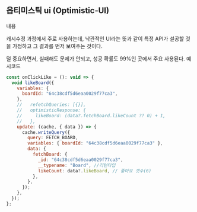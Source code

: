 ## 옵티미스틱 ui (Optimistic-UI)

내용

캐시수정 과정에서 주로 사용하는데, 낙관적인 UI라는 뜻과 같이 특정 API가 설공할 것을 가정하고 그 결과를 먼저 보여주는 것이다.

덜 중요하면서, 실패해도 문제가 안되고, 성공 확률도 99%인 곳에서 주요 사용된다.
예시코드

```jsx
const onClickLike = (): void => {
  void likeBoard({
    variables: {
      boardId: "64c38cdf5d6eaa0029f77ca3",
    },
    //   refetchQueries: [{}],
    //   optimisticResponse: {
    //     likeBoard: (data?.fetchBoard.likeCount ?? 0) + 1,
    //   },
    update: (cache, { data }) => {
      cache.writeQuery({
        query: FETCH_BOARD,
        variables: { boardId: "64c38cdf5d6eaa0029f77ca3" },
        data: {
          fetchBoard: {
            _id: "64c38cdf5d6eaa0029f77ca3",
            __typename: "Board", //리턴타입
            likeCount: data?.likeBoard, // 좋아요 갯수(6)
          },
        },
      });
    },
  });
};
```

